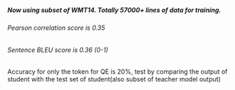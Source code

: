 
##### Now using subset of WMT14. Totally 57000+ lines of data for training.
###### Pearson correlation score is 0.35 
###### Sentence BLEU score is 0.36 (0-1)

Accuracy for only the token for QE is 20%, test by comparing the output of student with the test set of student(also subset of teacher model output)
